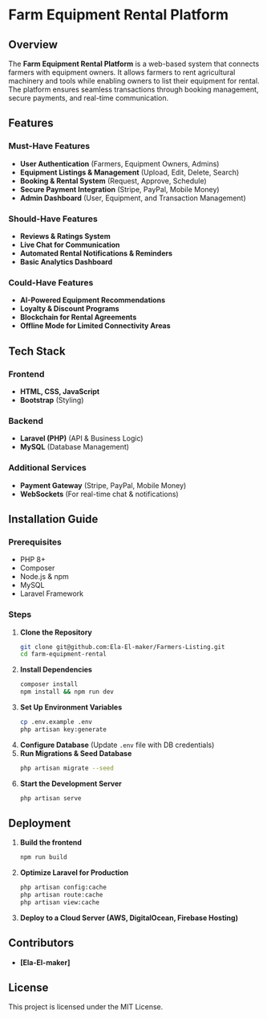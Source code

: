 # Farm Equipment Rental Platform

## Overview

The **Farm Equipment Rental Platform** is a web-based system that connects farmers with equipment owners. It allows farmers to rent agricultural machinery and tools while enabling owners to list their equipment for rental. The platform ensures seamless transactions through booking management, secure payments, and real-time communication.

## Features

### Must-Have Features

- **User Authentication** (Farmers, Equipment Owners, Admins)
- **Equipment Listings & Management** (Upload, Edit, Delete, Search)
- **Booking & Rental System** (Request, Approve, Schedule)
- **Secure Payment Integration** (Stripe, PayPal, Mobile Money)
- **Admin Dashboard** (User, Equipment, and Transaction Management)

### Should-Have Features

- **Reviews & Ratings System**
- **Live Chat for Communication**
- **Automated Rental Notifications & Reminders**
- **Basic Analytics Dashboard**

### Could-Have Features

- **AI-Powered Equipment Recommendations**
- **Loyalty & Discount Programs**
- **Blockchain for Rental Agreements**
- **Offline Mode for Limited Connectivity Areas**

## Tech Stack

### Frontend

- **HTML, CSS, JavaScript**
- **Bootstrap** (Styling)

### Backend

- **Laravel (PHP)** (API & Business Logic)
- **MySQL** (Database Management)

### Additional Services

- **Payment Gateway** (Stripe, PayPal, Mobile Money)
- **WebSockets** (For real-time chat & notifications)

## Installation Guide

### Prerequisites

- PHP 8+
- Composer
- Node.js & npm
- MySQL
- Laravel Framework

### Steps

1. **Clone the Repository**
   ```bash
   git clone git@github.com:Ela-El-maker/Farmers-Listing.git
   cd farm-equipment-rental
   ```
2. **Install Dependencies**
   ```bash
   composer install
   npm install && npm run dev
   ```
3. **Set Up Environment Variables**
   ```bash
   cp .env.example .env
   php artisan key:generate
   ```
4. **Configure Database** (Update `.env` file with DB credentials)
5. **Run Migrations & Seed Database**
   ```bash
   php artisan migrate --seed
   ```
6. **Start the Development Server**
   ```bash
   php artisan serve
   ```

## Deployment

1. **Build the frontend**
   ```bash
   npm run build
   ```
2. **Optimize Laravel for Production**
   ```bash
   php artisan config:cache
   php artisan route:cache
   php artisan view:cache
   ```
3. **Deploy to a Cloud Server (AWS, DigitalOcean, Firebase Hosting)**

## Contributors

- **[Ela-El-maker]**

## License

This project is licensed under the MIT License.
